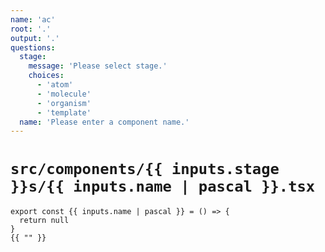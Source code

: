 ```yaml
---
name: 'ac'
root: '.'
output: '.'
questions:
  stage:
    message: 'Please select stage.'
    choices:
      - 'atom'
      - 'molecule'
      - 'organism'
      - 'template'
  name: 'Please enter a component name.'
---
```


# `src/components/{{ inputs.stage }}s/{{ inputs.name | pascal }}.tsx`

```tsx
export const {{ inputs.name | pascal }} = () => {
  return null
}
{{ "" }}
```